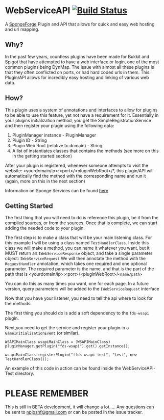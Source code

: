 # WebServiceAPI [![Build Status](https://travis-ci.org/FoxDenStudio/WebServiceAPI.svg?branch=master)](https://travis-ci.org/FoxDenStudio/WebServiceAPI)
A [SpongeForge](https://github.com/SpongePowered/SpongeForge) Plugin and API that allows for quick and easy web hosting and url mapping.

## Why?
In the past few years, countless plugins have been made for Bukkit and Spigot that have attempted to have a web interface or login, one of the most common plugins being DynMap.
The issue with almost all these plugins is that they often conflicted on ports, or had hard coded urls in them.
This Plugin/API allows for incredibly easy hosting and linking of various web data.

## How?
This plugin uses a system of annotations and interfaces to allow for plugins to be able to use this feature, yet not have a requirement for it.
Essentially in your plugins initialization method, you get the SimpleRegistrationService and then register your plugin using the following data:

1. PluginManager instance - PluginManager
2. Plugin ID - String
3. Plugin Web Root (relative to domain) - String
4. A list of instantiates classes that contains the methods (see more on this in the getting started section)

After your plugin is registered, whenever someone attempts to visit the website: \<yourdomain/ip\>:\<port\>/\<pluginWebRoot\>/*, this plugin/API will automatically find the method with the corresponding name and run it (again, more on this in the next section)

Information on Sponge Services can be found [here](https://docs.spongepowered.org/en/plugin/services.html)

## Getting Started
The first thing that you will need to do is reference this plugin, be it from the compiled sources, or from the sources.
Once that is complete, we can start adding the needed code to your plugin.

The first step is to make a class that will be your main listening class. For this example I will be using a class named `TestHandlerClass`.
Inside this class we will make a method, you can name it whatever you want, but it MUST return an `IWebServiceResponse` object, and take a single parameter object: `IWebServiceRequest`
We will then annotate the method with the `RequestHandler` annotation, which takes one required and one optional parameter.
    The required parameter is the name, and that is the part of the path that is \<yourdomain/ip\>:\<port\>/\<pluginWebRoot\>/`<name/path>`
    
You can do this as many times you want, one for each page.
In a future version, query parameters will be added to the `IWebServiceRequest` interface

Now that you have your listener, you need to tell the api where to look for the methods.  

The first thing you should do is add a soft dependency to the `fds-wsapi` plugin.

Next,you need to get the service and register your plugin in a `GameInitializationEvent` (or similar).

`WSAPIMainClass wsapiMainClass = (WSAPIMainClass) pluginManager.getPlugin("fds-wsapi").get().getInstance();`

`wsapiMainClass.registerPlugin("ffds-wsapi-test", "test", new TestHandlerClass());`

An example of this code in action can be found inside the WebServiceAPI-Test directory.


# PLEASE REMEMBER
This is still in BETA development, it will change a lot.....
Any questions can be sent to npjoshf@gmail.com or can be posted in the issue tracker.
